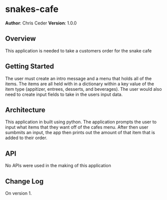 # snakes-cafe

**Author**: Chris Ceder
**Version**: 1.0.0 

## Overview
This application is needed to take a customers order for the snake cafe

## Getting Started
The user must create an intro message and a menu that holds all of the items. The items are all held with in a dictionary within a key value of the item type (appitizer, entrees, desserts, and beverages). The user would also need to create input fields to take in the users input data.

## Architecture
This application in built using python. The application prompts the user to input what items that they want off of the cafes menu. After then user sumbmits an input, the app then prints out the amount of that item that is added to their order.

## API
No APIs were used in the making of this application

## Change Log
On version 1.
<!--
01-01-2001 4:59pm - Added functionality to add and delete some things.
-->